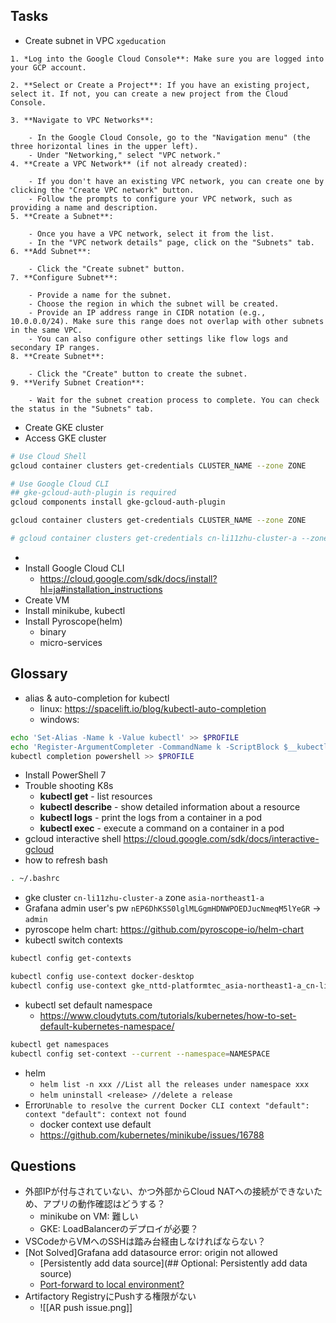 ## Tasks
- Create subnet in VPC `xgeducation`
```text
1. *Log into the Google Cloud Console**: Make sure you are logged into your GCP account.
    
2. **Select or Create a Project**: If you have an existing project, select it. If not, you can create a new project from the Cloud Console.
    
3. **Navigate to VPC Networks**:
    
    - In the Google Cloud Console, go to the "Navigation menu" (the three horizontal lines in the upper left).
    - Under "Networking," select "VPC network."
4. **Create a VPC Network** (if not already created):
    
    - If you don't have an existing VPC network, you can create one by clicking the "Create VPC network" button.
    - Follow the prompts to configure your VPC network, such as providing a name and description.
5. **Create a Subnet**:
    
    - Once you have a VPC network, select it from the list.
    - In the "VPC network details" page, click on the "Subnets" tab.
6. **Add Subnet**:
    
    - Click the "Create subnet" button.
7. **Configure Subnet**:
    
    - Provide a name for the subnet.
    - Choose the region in which the subnet will be created.
    - Provide an IP address range in CIDR notation (e.g., 10.0.0.0/24). Make sure this range does not overlap with other subnets in the same VPC.
    - You can also configure other settings like flow logs and secondary IP ranges.
8. **Create Subnet**:
    
    - Click the "Create" button to create the subnet.
9. **Verify Subnet Creation**:
    
    - Wait for the subnet creation process to complete. You can check the status in the "Subnets" tab.
```

- Create GKE cluster
- Access GKE cluster
```bash
# Use Cloud Shell
gcloud container clusters get-credentials CLUSTER_NAME --zone ZONE

# Use Google Cloud CLI
## gke-gcloud-auth-plugin is required
gcloud components install gke-gcloud-auth-plugin

gcloud container clusters get-credentials CLUSTER_NAME --zone ZONE

# gcloud container clusters get-credentials cn-li11zhu-cluster-a --zone asia-northeast1-a
```
- 
- Install Google Cloud CLI 
	- https://cloud.google.com/sdk/docs/install?hl=ja#installation_instructions
- Create VM
- Install minikube, kubectl
- Install Pyroscope(helm)
	- binary
	- micro-services

## Glossary
- alias & auto-completion for kubectl
	- linux:  https://spacelift.io/blog/kubectl-auto-completion
	- windows: 
```bash
echo 'Set-Alias -Name k -Value kubectl' >> $PROFILE
echo 'Register-ArgumentCompleter -CommandName k -ScriptBlock $__kubectlCompleterBlock'  >> $PROFILE
kubectl completion powershell >> $PROFILE
```
- Install PowerShell 7
- Trouble shooting K8s
	- **kubectl get** - list resources
	- **kubectl describe** - show detailed information about a resource
	- **kubectl logs** - print the logs from a container in a pod
	- **kubectl exec** - execute a command on a container in a pod
- gcloud interactive shell
  https://cloud.google.com/sdk/docs/interactive-gcloud
- how to refresh bash
```bash
. ~/.bashrc 
```
- gke cluster `cn-li11zhu-cluster-a` zone `asia-northeast1-a`
- Grafana admin user's pw `nEP6DhKSS0lglMLGgmHDNWPOEDJucNmeqM5lYeGR` -> `admin`
- pyroscope helm chart: https://github.com/pyroscope-io/helm-chart
- kubectl switch contexts
```bash
kubectl config get-contexts

kubectl config use-context docker-desktop
kubectl config use-context gke_nttd-platformtec_asia-northeast1-a_cn-li11zhu-cluster-a
```
- kubectl set default namespace
	- https://www.cloudytuts.com/tutorials/kubernetes/how-to-set-default-kubernetes-namespace/
```bash
kubectl get namespaces 
kubectl config set-context --current --namespace=NAMESPACE
```
- helm
	- `helm list -n xxx //List all the releases under namespace xxx`
	- `helm uninstall <release> //delete a release`
- Error`Unable to resolve the current Docker CLI context "default": context "default": context not found`
	- docker context use default
	- https://github.com/kubernetes/minikube/issues/16788
## Questions
- 外部IPが付与されていない、かつ外部からCloud NATへの接続ができないため、アプリの動作確認はどうする？
	- minikube on VM: 難しい
	- GKE: LoadBalancerのデプロイが必要？
- VSCodeからVMへのSSHは踏み台経由しなければならない？
- [Not Solved]Grafana add datasource error: origin not allowed
	- [Persistently add data source](## Optional: Persistently add data source)
	- [Port-forward to local environment?](https://stackoverflow.com/questions/73306003/how-can-i-solve-grafana-port-forwarding-error-on-gke)
- Artifactory RegistryにPushする権限がない
	- ![[AR push issue.png]]